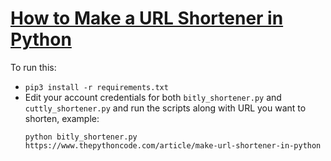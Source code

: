 # [How to Make a URL Shortener in Python](https://www.thepythoncode.com/article/make-url-shortener-in-python)
To run this:
- `pip3 install -r requirements.txt`
- Edit your account credentials for both `bitly_shortener.py` and `cuttly_shortener.py` and run the scripts along with URL you want to shorten, example:
    ```
    python bitly_shortener.py https://www.thepythoncode.com/article/make-url-shortener-in-python
    ```